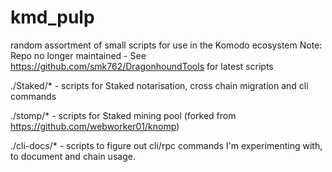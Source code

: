 # kmd_pulp
random assortment of small scripts for use in the Komodo ecosystem
Note: Repo no longer maintained - See https://github.com/smk762/DragonhoundTools for latest scripts

./Staked/* - scripts for Staked notarisation, cross chain migration and cli commands

./stomp/* - scripts for Staked mining pool (forked from https://github.com/webworker01/knomp)

./cli-docs/* - scripts to figure out cli/rpc commands I'm experimenting with, to document and chain usage.
